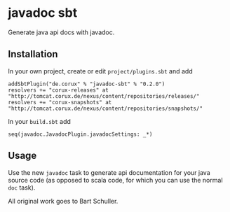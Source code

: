 # javadoc sbt

Generate java api docs with javadoc.

## Installation

In your own project, create or edit `project/plugins.sbt` and add

    addSbtPlugin("de.corux" % "javadoc-sbt" % "0.2.0")
    resolvers += "corux-releases" at "http://tomcat.corux.de/nexus/content/repositories/releases/"
    resolvers += "corux-snapshots" at "http://tomcat.corux.de/nexus/content/repositories/snapshots/"

In your `build.sbt` add

    seq(javadoc.JavadocPlugin.javadocSettings: _*)

## Usage

Use the new `javadoc` task to generate api documentation for your java
source code (as opposed to scala code, for which you can use the normal
`doc` task).

All original work goes to Bart Schuller.

